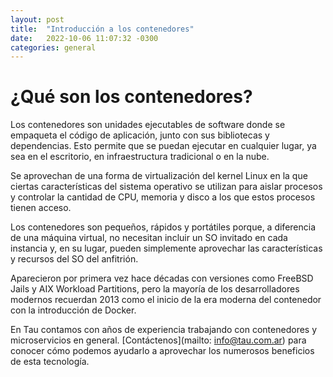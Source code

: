 ```yaml
---
layout: post
title:  "Introducción a los contenedores"
date:   2022-10-06 11:07:32 -0300
categories: general
---
```

# ¿Qué son los contenedores?
Los contenedores son unidades ejecutables de software donde se empaqueta el código de aplicación, junto con sus bibliotecas y dependencias. Esto permite que se puedan ejecutar en cualquier lugar, ya sea en el escritorio, en infraestructura tradicional o en la nube.

Se aprovechan de una forma de virtualización del kernel Linux en la que ciertas características del sistema operativo se utilizan para aislar procesos y controlar la cantidad de CPU, memoria y disco a los que estos procesos tienen acceso.

Los contenedores son pequeños, rápidos y portátiles porque, a diferencia de una máquina virtual, no necesitan incluir un SO invitado en cada instancia y, en su lugar, pueden simplemente aprovechar las características y recursos del SO del anfitrión.

Aparecieron por primera vez hace décadas con versiones como FreeBSD Jails y AIX Workload Partitions, pero la mayoría de los desarrolladores modernos recuerdan 2013 como el inicio de la era moderna del contenedor con la introducción de Docker.

En Tau contamos con años de experiencia trabajando con contenedores y microservicios en general. [Contáctenos](mailto: info@tau.com.ar) para conocer cómo podemos ayudarlo a aprovechar los numerosos beneficios de esta tecnología.
